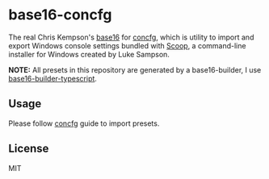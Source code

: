 base16-concfg
=============

The real Chris Kempson's [base16](https://github.com/chriskempson/base16) for [concfg](https://github.com/lukesampson/concfg), which is utility to import and export Windows console settings bundled with [Scoop](https://github.com/lukesampson/scoop), a command-line installer for Windows created by Luke Sampson.

**NOTE:** All presets in this repository are generated by a base16-builder, I use [base16-builder-typescript](https://github.com/golf1052/base16-builder-typescript).

Usage
-----

Please follow [concfg](https://github.com/lukesampson/concfg) guide to import presets.

License
-------

MIT